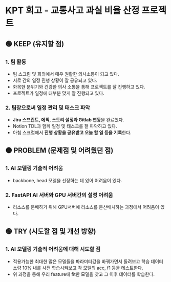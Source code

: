 # KPT 회고 - 교통사고 과실 비율 산정 프로젝트

## 🟢 KEEP (유지할 점)

### 1. 팀 활동

-   팀 스크럼 및 회의에서 매우 원활한 의사소통이 되고 있다.
-   서로 간의 일정 진행 상황이 잘 공유되고 있다.
-   화목한 분위기와 건강한 의사 소통을 통해 프로젝트를 잘 진행하고 있다.
-   프로젝트가 일정에 대부분 맞게 잘 진행되고 있다.

### 2. 팀장으로써 일정 관리 및 태스크 파악

-   **Jira 스프린트, 에픽, 스토리 설정과 Gitlab 연동**을 완료했다.
-   Notion TDL과 함께 일정 및 태스크를 잘 파악하고 있다.
-   아침 스크럼에서 **진행 상황을 공유받고 오늘 할 일 등을 기록**한다.

## 🟠 PROBLEM (문제점 및 어려웠던 점)

### 1. AI 모델링 기술적 어려움

-   backbone, head 모델을 선정하는 데 있어 어려움이 있다.

### 2. FastAPI AI 서버와 GPU 서버간의 설정 어려움

-   리소스를 분배하기 위해 GPU서버에 리소스를 분산배치하는 과정에서 어려움이 있다.

## 🟢 TRY (시도할 점 및 개선 방향)

### 1. AI 모델링 기술적 어려움에 대해 시도할 점

-   적용가능한 최대한 많은 모델들을 파라미터값을 바꿔가면서 돌려보고 학습 데이터 소량 10% 내를 사전 학습시켜보고 각 모델의 acc, f1 등을 테스트한다.
-   위 과정을 통해 우리 feature에 fit한 모델을 찾고 그 이후 데이터를 학습한다.
